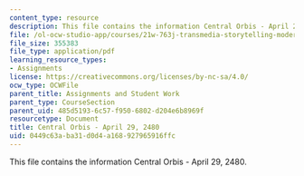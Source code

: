 ```yaml
---
content_type: resource
description: This file contains the information Central Orbis - April 29, 2480.
file: /ol-ocw-studio-app/courses/21w-763j-transmedia-storytelling-modern-science-fiction-spring-2014/0449c63aba31d0d4a168927965916ffc_MIT21W_763JS14_4-29-2480.pdf
file_size: 355383
file_type: application/pdf
learning_resource_types:
- Assignments
license: https://creativecommons.org/licenses/by-nc-sa/4.0/
ocw_type: OCWFile
parent_title: Assignments and Student Work
parent_type: CourseSection
parent_uid: 485d5193-6c57-f950-6802-d204e6b8969f
resourcetype: Document
title: Central Orbis - April 29, 2480
uid: 0449c63a-ba31-d0d4-a168-927965916ffc
---
```

This file contains the information Central Orbis - April 29, 2480.